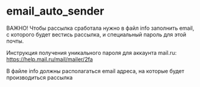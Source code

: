 # email_auto_sender

ВАЖНО! Чтобы рассылка сработала нужно в файл info заполнить email, с которого будет вестись рассылка, и специальный пароль для этой почты. 

Инструкция получения уникального пароля для аккаунта mail.ru: https://help.mail.ru/mail/mailer/2fa

В файле info должны располагаться email адреса, на которые будет производиться рассылка
